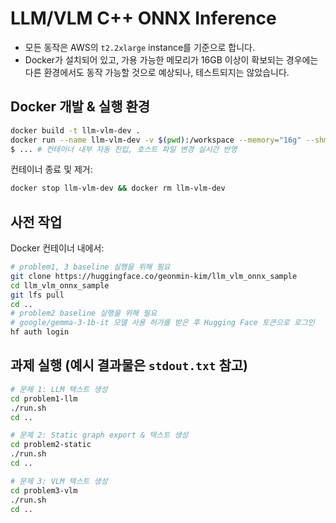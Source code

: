 # LLM/VLM C++ ONNX Inference

- 모든 동작은 AWS의 `t2.2xlarge` instance를 기준으로 합니다.
- Docker가 설치되어 있고, 가용 가능한 메모리가 16GB 이상이 확보되는 경우에는 다른 환경에서도 동작 가능할 것으로 예상되나, 테스트되지는 않았습니다.

## Docker 개발 & 실행 환경
```bash
docker build -t llm-vlm-dev .
docker run --name llm-vlm-dev -v $(pwd):/workspace --memory="16g" --shm-size="8g" -it llm-vlm-dev
$ ... # 컨테이너 내부 자동 진입, 호스트 파일 변경 실시간 반영
```

컨테이너 종료 및 제거:
```bash
docker stop llm-vlm-dev && docker rm llm-vlm-dev
```

## 사전 작업
Docker 컨테이너 내에서:
```bash
# problem1, 3 baseline 실행을 위해 필요
git clone https://huggingface.co/geonmin-kim/llm_vlm_onnx_sample
cd llm_vlm_onnx_sample
git lfs pull
cd ..
# problem2 baseline 실행을 위해 필요
# google/gemma-3-1b-it 모델 사용 허가를 받은 후 Hugging Face 토큰으로 로그인
hf auth login
```

## 과제 실행 (예시 결과물은 `stdout.txt` 참고)
```bash
# 문제 1: LLM 텍스트 생성
cd problem1-llm
./run.sh
cd ..

# 문제 2: Static graph export & 텍스트 생성
cd problem2-static
./run.sh
cd ..

# 문제 3: VLM 텍스트 생성
cd problem3-vlm
./run.sh
cd ..
```
